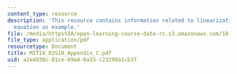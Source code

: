 ```yaml
---
content_type: resource
description: 'This resource contains information related to linearization: The Phugoid
  equation as example.'
file: /media/https%3A/open-learning-course-data-rc.s3.amazonaws.com/18-03-differential-equations-spring-2010/a2edd38c81ce69a48a33c23298a1cb37_MIT18_03S10_Appendix_C.pdf
file_type: application/pdf
resourcetype: Document
title: MIT18_03S10_Appendix_C.pdf
uid: a2edd38c-81ce-69a4-8a33-c23298a1cb37
---
```

